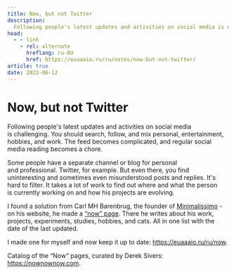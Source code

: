 ```yaml
---
title: Now, but not Twitter
description:
  Following people's latest updates and activities on social media is difficult.
head:
  - - link
    - rel: alternate
      hreflang: ru-RU
      href: https://euaaaio.ru/ru/notes/now-but-not-twitter/
article: true
date: 2022-06-12
---
```


# Now, but not Twitter

Following people's latest updates and activities on social media is challenging.
You should search, follow, and mix personal, entertainment, hobbies, and work.
The feed becomes complicated, and regular social media reading becomes a chore.

Some people have a separate channel or blog for personal and professional.
Twitter, for example. But even there, you find uninteresting and sometimes even
misunderstood posts and replies. It's hard to filter. It takes a lot of work
to find out where and what the person is currently working on and how
his projects are evolving.

I found a solution from Carl MH Barenbrug, the founder
of [Minimalissimo](https://minimalissimo.com) - on his website, he made
a [“now” page](https://cmhb.de/now). There he writes about his work, projects,
experiments, studies, hobbies, and cats. All in one list with the date
of the last updated.

I made one for myself and now keep it up to date: https://euaaaio.ru/ru/now.

Catalog of the “Now” pages, curated by Derek Sivers: https://nownownow.com.
